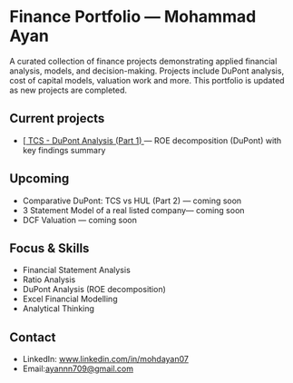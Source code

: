 # Finance Portfolio — Mohammad Ayan

A curated collection of finance projects demonstrating applied financial analysis, models, and decision-making. Projects include DuPont analysis, cost of capital models, valuation work and more. This portfolio is updated as new projects are completed.

## Current projects
- [[ TCS - DuPont Analysis (Part 1) ](DuPont-TCS-Part1/TCS-DuPont-Analysis-Part1.pdf) — ROE decomposition (DuPont) with key findings summary
  
## Upcoming
- Comparative DuPont: TCS vs HUL (Part 2) — coming soon
- 3 Statement Model of a real listed company— coming soon
- DCF Valuation — coming soon

## Focus & Skills
- Financial Statement Analysis
-  Ratio Analysis
-   DuPont Analysis (ROE decomposition)
-   Excel Financial Modelling
-   Analytical Thinking

## Contact
- LinkedIn: www.linkedin.com/in/mohdayan07
- Email:ayannn709@gmail.com
